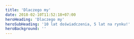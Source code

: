 ```yaml
---
title: 'Dlaczego my'
date: 2018-02-10T11:52:18+07:00
heroHeading: 'Dlaczego my'
heroSubHeading: '10 lat doświadczenia, 5 lat na rynku!'
heroBackground: ''
---
```

